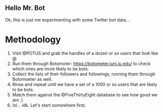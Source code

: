 Hello Mr. Bot
---

Ok, this is just me experimenting with some Twitter bot data...


Methodology
===

1. Visit @POTUS and grab the handles of a dozen or so users that look like @<FirstName><NNNN>
2. Run them through Botomoter: https://botometer.iuni.iu.edu/ to check which ones are more likely to be bots.
3. Collect the lists of their followers and followings, running them through Botomoeter as well.
4. Rinse and repeat until we have a set of a 1000 or so users that are likely to be bots.
5. Match them against the @FiveThirtyEight database to see how good we are ;)
6. <PROFIT> lol... idk. Let's start somewhere first.


